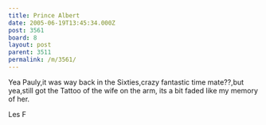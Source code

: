 ```yaml
---
title: Prince Albert
date: 2005-06-19T13:45:34.000Z
post: 3561
board: 8
layout: post
parent: 3511
permalink: /m/3561/
---
```

Yea Pauly,it was way back in the Sixties,crazy fantastic time mate??,but yea,still got the Tattoo
of the wife on the arm, its a bit faded like my memory of her.

Les F
